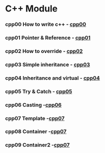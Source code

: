 # C++ Module

### cpp00 How to write c++ - [cpp00](https://github.com/yumatsui00/CPPmodules/tree/master/cpp00)

### cpp01 Pointer & Reference - [cpp01](https://github.com/yumatsui00/CPPmodules/tree/master/cpp01)

### cpp02 How to override - [cpp02](https://github.com/yumatsui00/CPPmodules/tree/master/cpp02)

### cpp03 Simple inheritance - [cpp03](https://github.com/yumatsui00/CPPmodules/tree/master/cpp03)

### cpp04 Inheritance and virtual - [cpp04](https://github.com/yumatsui00/CPPmodules/tree/master/cpp04)

### cpp05 Try & Catch - [cpp05](https://github.com/yumatsui00/CPPmodules/tree/master/cpp05)

### cpp06 Casting -[cpp06](https://github.com/yumatsui00/CPPmodules/tree/master/cpp06)

### cpp07 Template -[cpp07](https://github.com/yumatsui00/CPPmodules/tree/master/cpp07)

### cpp08 Container -[cpp07](https://github.com/yumatsui00/CPPmodules/tree/master/cpp08)

### cpp09 Container2 -[cpp07](https://github.com/yumatsui00/CPPmodules/tree/master/cpp09)